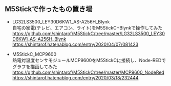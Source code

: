 ## M5Stickで作ったもの置き場

 - LG32LS3500_LEY30D6KW1_AS-A256H_Blynk  
 自宅の家電(テレビ、エアコン、ライト)をM5StickC+Blynkで操作してみた  
 https://github.com/shintarof/M5StickC/tree/master/LG32LS3500_LEY30D6KW1_AS-A256H_Blynk  
 https://shintarof.hatenablog.com/entry/2020/04/07/081423  
  
 - M5StickC_MCP9600  
 熱電対温度センサモジュールMCP9600をM5StickCに接続し、Node-REDでグラフを描画してみた  
 https://github.com/shintarof/M5StickC/tree/master/MCP9600_NodeRed  
 https://shintarof.hatenablog.com/entry/2020/03/18/232444  
